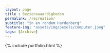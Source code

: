 ```yaml
--- 
layout: page
title : Bezienswaardigheden 
permalink: /recreation/
subtitle: "in en rondom Hardenberg" 
feature-img: "assets/img/pexels/computer.jpeg"
tags: [Archive]
---
```


{% include portfolio.html %}
